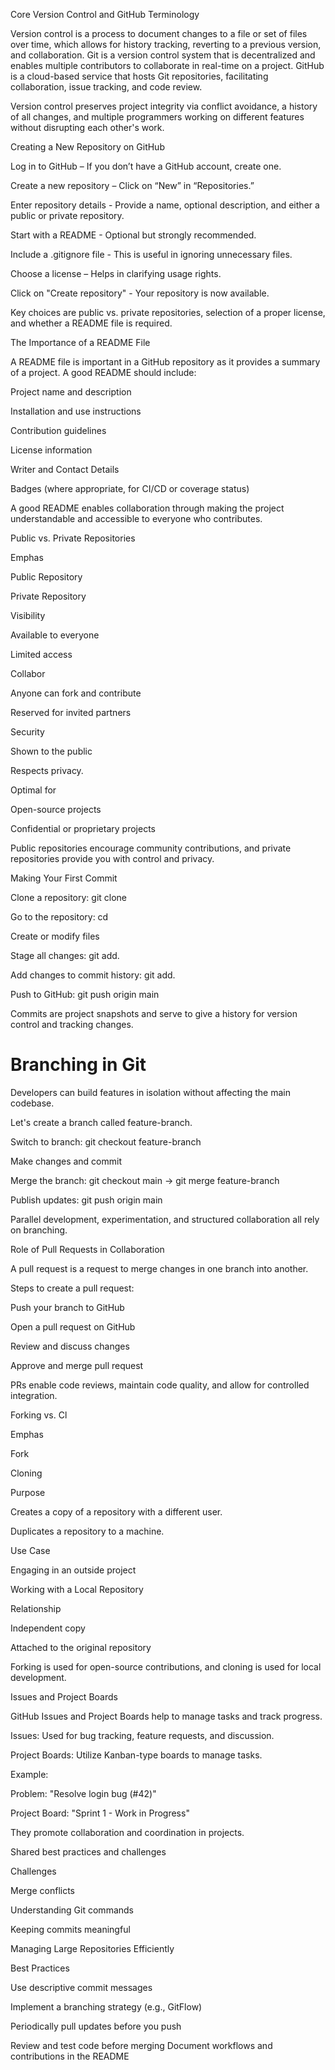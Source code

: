 Core Version Control and GitHub Terminology

Version control is a process to document changes to a file or set of files over time, which allows for history tracking, reverting to a previous version, and collaboration. Git is a version control system that is decentralized and enables multiple contributors to collaborate in real-time on a project. GitHub is a cloud-based service that hosts Git repositories, facilitating collaboration, issue tracking, and code review.

Version control preserves project integrity via conflict avoidance, a history of all changes, and multiple programmers working on different features without disrupting each other's work.

Creating a New Repository on GitHub

Log in to GitHub – If you don’t have a GitHub account, create one.

Create a new repository – Click on “New” in “Repositories.”

Enter repository details - Provide a name, optional description, and either a public or private repository.

Start with a README - Optional but strongly recommended.

Include a .gitignore file - This is useful in ignoring unnecessary files.

Choose a license – Helps in clarifying usage rights.

Click on "Create repository" - Your repository is now available.

Key choices are public vs. private repositories, selection of a proper license, and whether a README file is required.

The Importance of a README File

A README file is important in a GitHub repository as it provides a summary of a project. A good README should include:

Project name and description

Installation and use instructions

Contribution guidelines

License information

Writer and Contact Details

Badges (where appropriate, for CI/CD or coverage status)

A good README enables collaboration through making the project understandable and accessible to everyone who contributes.

Public vs. Private Repositories

Emphas

Public Repository

Private Repository

Visibility

Available to everyone

Limited access

Collabor

Anyone can fork and contribute

Reserved for invited partners

Security

Shown to the public

Respects privacy.

Optimal for

Open-source projects

Confidential or proprietary projects

Public repositories encourage community contributions, and private repositories provide you with control and privacy.

Making Your First Commit

Clone a repository: git clone <repo-url>

Go to the repository: cd <repo-name>

Create or modify files

Stage all changes: git add. 

Add changes to commit history: git add. 

Push to GitHub: git push origin main

Commits are project snapshots and serve to give a history for version control and tracking changes.

Branching in Git
===============

Developers can build features in isolation without affecting the main codebase.

Let's create a branch called feature-branch.

Switch to branch: git checkout feature-branch

Make changes and commit

Merge the branch: git checkout main → git merge feature-branch

Publish updates: git push origin main

Parallel development, experimentation, and structured collaboration all rely on branching.

Role of Pull Requests in Collaboration

A pull request is a request to merge changes in one branch into another.

Steps to create a pull request:

Push your branch to GitHub

Open a pull request on GitHub

Review and discuss changes

Approve and merge pull request

PRs enable code reviews, maintain code quality, and allow for controlled integration.

Forking vs. Cl

Emphas

Fork

Cloning

Purpose

Creates a copy of a repository with a different user.

Duplicates a repository to a machine.

Use Case

Engaging in an outside project

Working with a Local Repository

Relationship

Independent copy

Attached to the original repository

Forking is used for open-source contributions, and cloning is used for local development.

Issues and Project Boards

GitHub Issues and Project Boards help to manage tasks and track progress.

Issues: Used for bug tracking, feature requests, and discussion.

Project Boards: Utilize Kanban-type boards to manage tasks.

Example:

Problem: "Resolve login bug (#42)"

Project Board: "Sprint 1 - Work in Progress"

They promote collaboration and coordination in projects.

Shared best practices and challenges

Challenges

Merge conflicts

Understanding Git commands

Keeping commits meaningful

Managing Large Repositories Efficiently

Best Practices

Use descriptive commit messages

Implement a branching strategy (e.g., GitFlow)

Periodically pull updates before you push

Review and test code before merging Document workflows and contributions in the README
